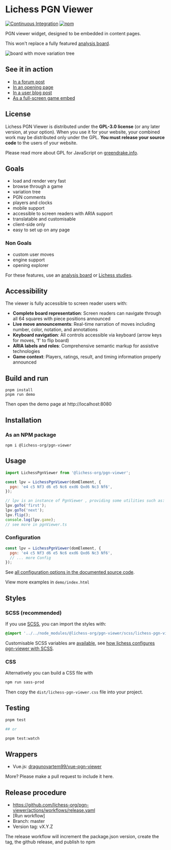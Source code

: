 # Lichess PGN Viewer

[![Continuous Integration](https://github.com/lichess-org/pgn-viewer/actions/workflows/ci.yml/badge.svg)](https://github.com/lichess-org/pgn-viewer/actions/workflows/ci.yml)
[![npm](https://img.shields.io/npm/v/@lichess-org/chessground)](https://www.npmjs.com/package/@lichess-org/chessground)

PGN viewer widget, designed to be embedded in content pages.

This won't replace a fully featured [analysis board](https://lichess.org/analysis).

![board with move variation tree](https://raw.githubusercontent.com/lichess-org/pgn-viewer/master/screenshot/tree-comment.png)

## See it in action

- [In a forum post](https://lichess.org/forum/game-analysis/strong-fm-showed-me-a-line-which-i-could-use-one-year-later-against-himself-)
- [In an opening page](https://lichess.org/opening/Caro-Kann_Defense_Advance_Variation)
- [In a user blog post](https://lichess.org/@/mfeeney88/blog/analysis-paralysis/NmISTSVM)
- [As a full-screen game embed](https://lichess.org/embed/game/ErSfVbRk)

## License

Lichess PGN Viewer is distributed under the **GPL-3.0 license** (or any later version, at your option).
When you use it for your website, your combined work may be distributed only under the GPL.
**You must release your source code** to the users of your website.

Please read more about GPL for JavaScript on [greendrake.info](https://greendrake.info/publications/js-gpl).

## Goals

- load and render very fast
- browse through a game
- variation tree
- PGN comments
- players and clocks
- mobile support
- accessible to screen readers with ARIA support
- translatable and customisable
- client-side only
- easy to set up on any page

### Non Goals

- custom user moves
- engine support
- opening explorer

For these features, use an [analysis board](https://lichess.org/analysis) or [Lichess studies](https://lichess.org/study).

## Accessibility

The viewer is fully accessible to screen reader users with:

- **Complete board representation**: Screen readers can navigate through all 64 squares with piece positions announced
- **Live move announcements**: Real-time narration of moves including number, color, notation, and annotations
- **Keyboard navigation**: All controls accessible via keyboard (arrow keys for moves, 'f' to flip board)
- **ARIA labels and roles**: Comprehensive semantic markup for assistive technologies
- **Game context**: Players, ratings, result, and timing information properly announced

## Build and run

```
pnpm install
pnpm run demo
```

Then open the demo page at http://localhost:8080

## Installation

### As an NPM package

```
npm i @lichess-org/pgn-viewer
```

## Usage

```js
import LichessPgnViewer from '@lichess-org/pgn-viewer';

const lpv = LichessPgnViewer(domElement, {
  pgn: 'e4 c5 Nf3 d6 e5 Nc6 exd6 Qxd6 Nc3 Nf6',
});

// lpv is an instance of PgnViewer , providing some utilities such as:
lpv.goTo('first');
lpv.goTo('next');
lpv.flip();
console.log(lpv.game);
// see more in pgnViewer.ts
```

### Configuration

```js
const lpv = LichessPgnViewer(domElement, {
  pgn: 'e4 c5 Nf3 d6 e5 Nc6 exd6 Qxd6 Nc3 Nf6',
  // ... more Config
});
```

See [all configuration options in the documented source code](https://github.com/lichess-org/pgn-viewer/blob/master/src/config.ts#L3).

View more examples in `demo/index.html`

## Styles

### SCSS (recommended)

If you use [SCSS](https://sass-lang.com/), you can import the styles with:

```scss
@import '../../node_modules/@lichess-org/pgn-viewer/scss/lichess-pgn-viewer.lib';
```

Customisable SCSS variables are [available](https://github.com/lichess-org/pgn-viewer/blob/master/scss/_lichess-pgn-viewer.lib.scss), see [how lichess configures pgn-viewer with SCSS](https://github.com/lichess-org/lila/blob/master/ui/common/css/component/_lichess-pgn-viewer.scss).

### CSS

Alternatively you can build a CSS file with

```sh
npm run sass-prod
```

Then copy the `dist/lichess-pgn-viewer.css` file into your project.

## Testing

```bash
pnpm test

## or

pnpm test:watch
```

## Wrappers

- Vue.js: [dragunovartem99/vue-pgn-viewer](https://github.com/dragunovartem99/vue-pgn-viewer)

More? Please make a pull request to include it here.

## Release procedure

- https://github.com/lichess-org/pgn-viewer/actions/workflows/release.yaml
- [Run workflow]
- Branch: master
- Version tag: vX.Y.Z

The release workflow will increment the package.json version, create the tag, the github release, and publish to npm
